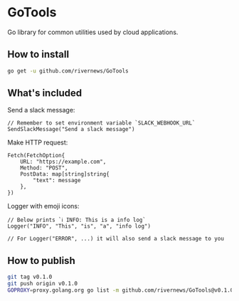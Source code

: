 # GoTools

Go library for common utilities used by cloud applications.

## How to install

```sh
go get -u github.com/rivernews/GoTools
```

## What's included

Send a slack message:

```golang
// Remember to set environment variable `SLACK_WEBHOOK_URL`
SendSlackMessage("Send a slack message")
```

Make HTTP request:

```golang
Fetch(FetchOption{
    URL: "https://example.com",
    Method: "POST",
    PostData: map[string]string{
        "text": message
    },
})
```

Logger with emoji icons:

```golang
// Below prints `ℹ️ INFO: This is a info log`
Logger("INFO", "This", "is", "a", "info log")

// For Logger("ERROR", ...) it will also send a slack message to you
```

## How to publish

```sh
git tag v0.1.0
git push origin v0.1.0
GOPROXY=proxy.golang.org go list -m github.com/rivernews/GoTools@v0.1.0
```
